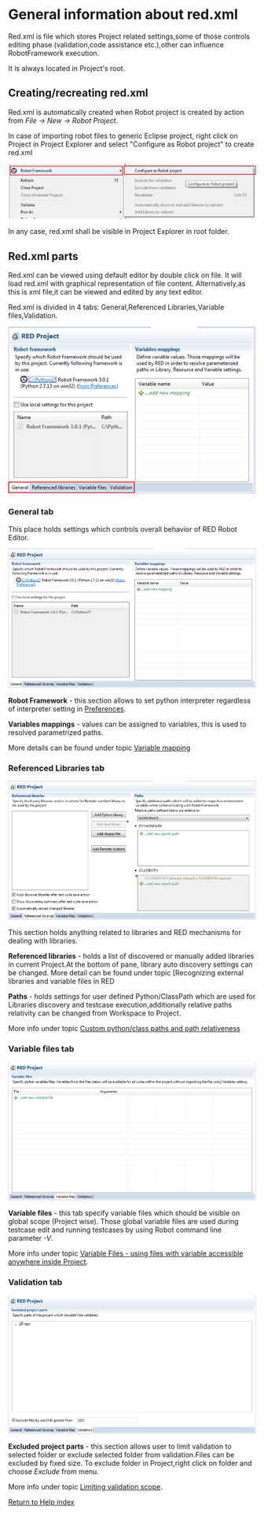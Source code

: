 # General information about red.xml

Red.xml is file which stores Project related settings,some of those controls
editing phase (validation,code assistance etc.),other can influence
RobotFramework execution.

It is always located in Project's root.

## Creating/recreating red.xml

Red.xml is automatically created when Robot project is created by action from
_File -> New -> Robot Project_.

In case of importing robot files to generic Eclipse project, right click on
Project in Project Explorer and select "Configure as Robot project" to create
red.xml

![](red_xml/configure_as_robot.png)  
  

In any case, red.xml shall be visible in Project Explorer in root folder.

## Red.xml parts

Red.xml can be viewed using default editor by double click on file. It will
load red.xml with graphical representation of file content. Alternatively,as
this is xml file,it can be viewed and edited by any text editor.

Red.xml is divided in 4 tabs: General,Referenced Libraries,Variable
files,Validation.

![](red_xml/red_xml_editor.png)  
  

### General tab

This place holds settings which controls overall behavior of RED Robot Editor.

![](red_xml/general_tab.png)  
  

**Robot Framework** \- this section allows to set python interpreter regardless of interpreter setting in [Preferences](../launching/launch_prefs.md).

**Variables mappings** \- values can be assigned to variables, this is used to resolved parametrized paths. 

More details can be found under topic [Variable
mapping](variable_mapping.md)

### Referenced Libraries tab

![](red_xml/ref_libs.png)  
  

This section holds anything related to libraries and RED mechanisms for
dealing with libraries.

**Referenced libraries** \- holds a list of discovered or manually added libraries in current Project.At the bottom of pane, library auto discovery settings can be changed. More detail can be found under topic [Recognizing external libraries and variable files in RED

**Paths** \- holds settings for user defined Python/ClassPath which are used for Libraries discovery and testcase execution,additionally relative paths relativity can be changed from Workspace to Project.

More info under topic [Custom python/class paths and path
relativeness](custom_paths_relatve.md)

### Variable files tab

![](red_xml/var_files.png)  
  

**Variable files** \- this tab specify variable files which should be visible on global scope (Project wise). Those global variable files are used during testcase edit and running testcases by using Robot command line parameter _-V_.

More info under topic [Variable Files - using files with variable accessible
anywhere inside Project](variable_files.md).

### Validation tab

![](red_xml/validation_tab.png)  
  

**Excluded project parts** \- this section allows user to limit validation to selected folder or exclude selected folder from validation.Files can be excluded by fixed size. To exclude folder in Project,right click on folder and choose _Exclude_ from menu. 

More info under topic [Limiting validation scope](../validation/scope.md).

[Return to Help index](http://nokia.github.io/RED/help/)
